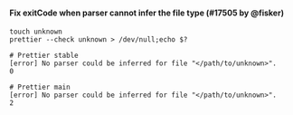 #### Fix exitCode when parser cannot infer the file type (#17505 by @fisker)

```console
touch unknown
prettier --check unknown > /dev/null;echo $?

# Prettier stable
[error] No parser could be inferred for file "</path/to/unknown>".
0

# Prettier main
[error] No parser could be inferred for file "</path/to/unknown>".
2
```
